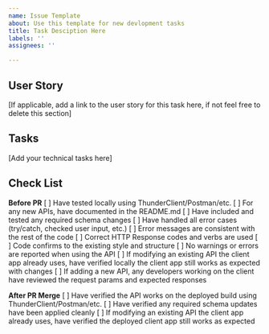 ```yaml
---
name: Issue Template
about: Use this template for new devlopment tasks
title: Task Desciption Here
labels: ''
assignees: ''

---
```


## User Story
[If applicable, add a link to the user story for this task here, if not feel free to delete this section]

## Tasks
[Add your technical tasks here]

## Check List
**Before PR**
[ ] Have tested locally using ThunderClient/Postman/etc.
[ ] For any new APIs, have documented in the README.md
[ ] Have included and tested any required schema changes
[ ] Have handled all error cases (try/catch, checked user input, etc.)
[ ] Error messages are consistent with the rest of the code
[ ] Correct HTTP Response codes and verbs are used 
[ ] Code confirms to the existing style and structure
[ ] No warnings or errors are reported when using the API
[ ] If modifying an existing API the client app  already uses, have verified locally the client app still works as expected with changes
[ ] If adding a new API, any developers working on the client have reviewed the request params and expected responses

**After PR Merge**
[ ] Have verified the API works on the deployed build using ThunderClient/Postman/etc.
[ ] Have verified any required schema updates have been applied cleanly
[ ] If modifying an existing API the client app already uses, have verified the deployed client app still works as expected
